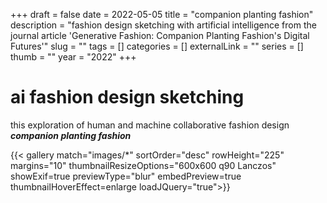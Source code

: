 +++ 
draft = false
date = 2022-05-05
title = "companion planting fashion"
description = "fashion design sketching with artificial intelligence from the journal article 'Generative Fashion: Companion Planting Fashion's Digital Futures'"
slug = "" 
tags = []
categories = []
externalLink = ""
series = []
thumb = ""
year = "2022"
+++

# ai fashion design sketching

this exploration of human and machine collaborative fashion design  ***companion planting fashion*** 


{{< gallery match="images/*" sortOrder="desc" rowHeight="225" margins="10" thumbnailResizeOptions="600x600 q90 Lanczos" showExif=true previewType="blur" embedPreview=true thumbnailHoverEffect=enlarge loadJQuery="true">}}

